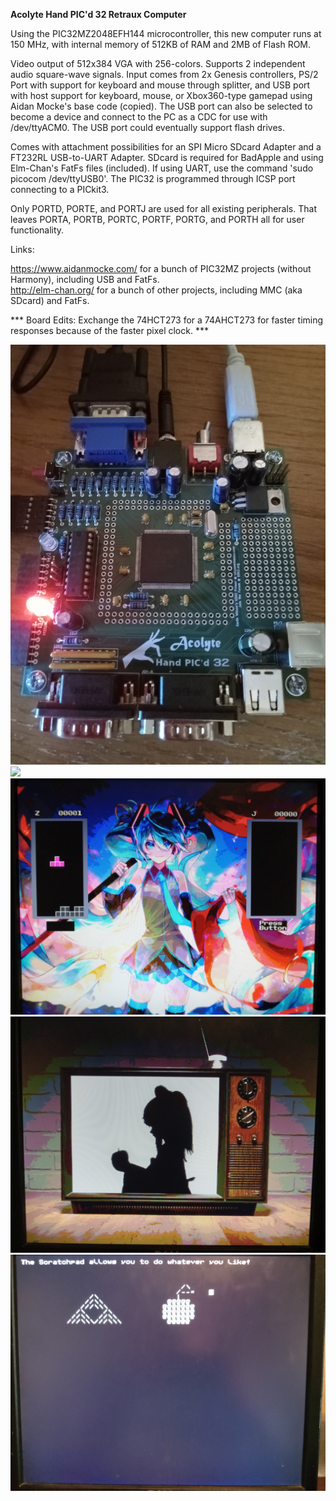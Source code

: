<b>Acolyte Hand PIC'd 32 Retraux Computer</b>

Using the PIC32MZ2048EFH144 microcontroller, this new computer runs at 150 MHz, with internal memory of 512KB of RAM and 2MB of Flash ROM.  

Video output of 512x384 VGA with 256-colors.  Supports 2 independent audio square-wave signals.  Input comes from 2x Genesis controllers, PS/2 Port with support for keyboard and mouse through splitter, and USB port with host support for keyboard, mouse, or Xbox360-type gamepad using Aidan Mocke's base code (copied).  The USB port can also be selected to become a device and connect to the PC as a CDC for use with /dev/ttyACM0.  The USB port could eventually support flash drives.

Comes with attachment possibilities for an SPI Micro SDcard Adapter and a FT232RL USB-to-UART Adapter.  SDcard is required for BadApple and using Elm-Chan's FatFs files (included).  If using UART, use the command 'sudo picocom /dev/ttyUSB0'.  The PIC32 is programmed through ICSP port connecting to a PICkit3.

Only PORTD, PORTE, and PORTJ are used for all existing peripherals.  That leaves PORTA, PORTB, PORTC, PORTF, PORTG, and PORTH all for user functionality.

Links:

<a href="https://www.aidanmocke.com/">https://www.aidanmocke.com/</a> for a bunch of PIC32MZ projects (without Harmony), including USB and FatFs.<br>
<a href="http://elm-chan.org/">http://elm-chan.org/</a> for a bunch of other projects, including MMC (aka SDcard) and FatFs.<br>

*** Board Edits: Exchange the 74HCT273 for a 74AHCT273 for faster timing responses because of the faster pixel clock. ***

<img src="BOARD-PICTURE.jpg">

<img src="MIKU-MENU.jpg">

<img src="MIKU-TETRA.jpg">

<img src="BAD-APPLE.jpg">

<img src="SCRATCH-PAD.jpg">
